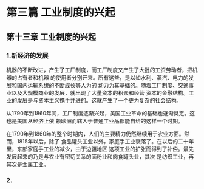 # 第三篇 工业制度的兴起

## 第十三章 工业制度的兴起

### 1.新经济的发展

机器的不断改进，产生了工厂制度，而工厂制度又产生了大批的工资劳动者，把机器的占有者和机器
的使用者分别开来。所有这些，是以如水利、蒸汽、电力的发展和国内运输系统的不断成长等人为的
动力为其基础的。随着工厂制度、交通事业以及大规模商业的发展，就出现了大量资本的积聚和经营
资本的金融结构。工业的发展是与资本主义携手并进的。这就产生了一个更为复杂的社会结构。

从1790年到1860年间，工厂制度逐渐兴起，美国工业革命的基础也逐渐奠定。这也是美国从经济上依
赖欧洲而辖入于普通工业品都能自给的这样一个时期。

在1790年到1860年的整个时期内，人们的主要精力仍然继续用于农业方面。然而，1815年以后，除了
食品罐头工业以外，家庭手工业衰落了。在以后的二十年里，东部家庭手工业的减少，由于边疆地区
这项工业的扩张而得到了补偿。最先发展起来的乃是与农业有密切关系的面粉业和肉食罐头业，其次
是纺织工业，再其次是金属工业。

### 2.
